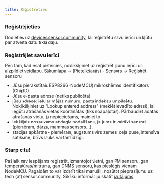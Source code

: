 ```yaml
---
title: Reģistrēties
---
```


### Reģistrējieties

Dodieties uz [devices.sensor.community](https://devices.sensor.community/), lai reģistrētu savu ierīci un kļūtu par atvērtā datu tīkla daļu.


### Reģistrējiet savu ierīci
Pēc tam, kad esat pieteicies, noklikšķiniet uz reģistrēt jaunu ierīci un aizpildiet veidlapu.
Sākumlapa -> (Pieteikšanās) - Sensors -> Reģistrēt sensoru

* Jūsu pierakstītais ESP8266 (NodeMCU) mikroshēmas identifikators (ChipID).
* Jūsu e-pasta adrese (netiks publicēta)
* jūsu adrese: ielu ar mājas numuru, pasta indeksu un pilsētu. Noklikšķiniet uz "Lookup entered address" (meklēt ievadīto adresi), lai iegūtu atrašanās vietas koordinātas (tiks noapaļotas). Pārbaudiet adatas atrašanās vietu, ja nepieciešams, mainiet to.
* iekšējais nosaukums atvieglo nodalīšanu, ja jums ir vairāki sensori (piemēram, dārza, mammas sensors...).
* stacijas apkārtne - piemēram, augstums virs zemes, ceļa puse, intensīva satiksme, brīvs lauks vai tamlīdzīgi.


### Starp citu!
Pašlaik nav iespējams reģistrēt, izmantojot vietni, gan PM sensoru, gan temperatūras/mitruma, gan DNMS sensoru, kas pieslēgts vienam NodeMCU.
Pagaidām to var izdarīt tikai manuāli, nosūtot pieprasījumu uz tech (at) sensor.community.
Sīkāku informāciju skatīt [jautājums](https://github.com/opendata-stuttgart/sensor.community/issues/117).
